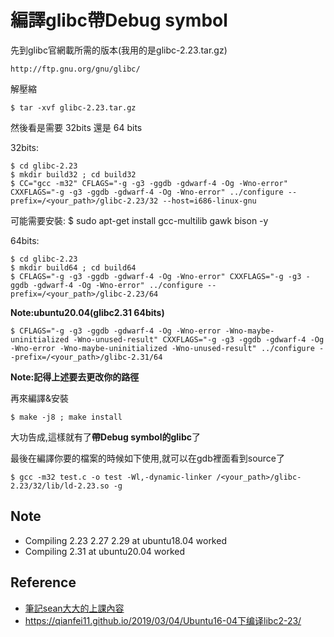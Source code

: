 # 編譯glibc帶Debug symbol


先到glibc官網載所需的版本(我用的是glibc-2.23.tar.gz)

    http://ftp.gnu.org/gnu/glibc/

解壓縮

    $ tar -xvf glibc-2.23.tar.gz

然後看是需要 32bits 還是 64 bits

32bits:

    $ cd glibc-2.23
    $ mkdir build32 ; cd build32
    $ CC="gcc -m32" CFLAGS="-g -g3 -ggdb -gdwarf-4 -Og -Wno-error" CXXFLAGS="-g -g3 -ggdb -gdwarf-4 -Og -Wno-error" ../configure --prefix=/<your_path>/glibc-2.23/32 --host=i686-linux-gnu

可能需要安裝:
    $ sudo apt-get install gcc-multilib gawk bison -y

64bits:

    $ cd glibc-2.23
    $ mkdir build64 ; cd build64
    $ CFLAGS="-g -g3 -ggdb -gdwarf-4 -Og -Wno-error" CXXFLAGS="-g -g3 -ggdb -gdwarf-4 -Og -Wno-error" ../configure --prefix=/<your_path>/glibc-2.23/64
    
**Note:ubuntu20.04(glibc2.31 64bits)**
    
    $ CFLAGS="-g -g3 -ggdb -gdwarf-4 -Og -Wno-error -Wno-maybe-uninitialized -Wno-unused-result" CXXFLAGS="-g -g3 -ggdb -gdwarf-4 -Og -Wno-error -Wno-maybe-uninitialized -Wno-unused-result" ../configure --prefix=/<your_path>/glibc-2.31/64

**Note:記得上述要去更改你的路徑**

再來編譯&安裝
    
    $ make -j8 ; make install

大功告成,這樣就有了**帶Debug symbol的glibc**了


最後在編譯你要的檔案的時候如下使用,就可以在gdb裡面看到source了

    $ gcc -m32 test.c -o test -Wl,-dynamic-linker /<your_path>/glibc-2.23/32/lib/ld-2.23.so -g 
    
## Note

* Compiling 2.23 2.27 2.29 at ubuntu18.04 worked
* Compiling 2.31 at ubuntu20.04 worked

## Reference
    
* [筆記sean大大的上課內容](https://www.youtube.com/watch?v=wsIvqd9YqTI)
* https://qianfei11.github.io/2019/03/04/Ubuntu16-04下编译libc2-23/
